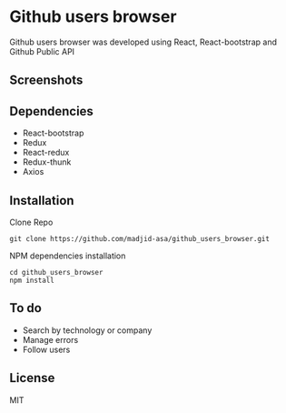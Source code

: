 # Github users browser 
Github users browser was developed using React, React-bootstrap and Github Public API

## Screenshots

## Dependencies
- React-bootstrap
- Redux
- React-redux
- Redux-thunk
- Axios
 
## Installation

Clone Repo

````
git clone https://github.com/madjid-asa/github_users_browser.git
````

NPM dependencies installation 

````
cd github_users_browser
npm install
````

## To do
- Search by technology or company
- Manage errors
- Follow users


## License
MIT